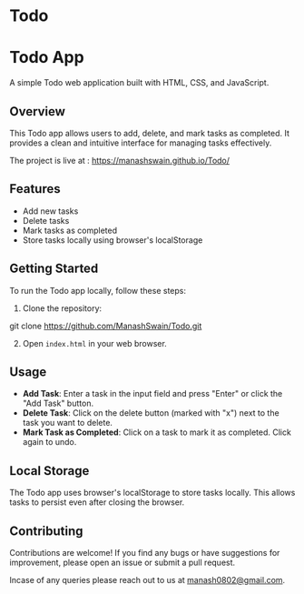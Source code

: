 # Todo

# Todo App

A simple Todo web application built with HTML, CSS, and JavaScript.

## Overview

This Todo app allows users to add, delete, and mark tasks as completed. It provides a clean and intuitive interface for managing tasks effectively.

The project is live at : https://manashswain.github.io/Todo/



## Features

- Add new tasks
- Delete tasks
- Mark tasks as completed
- Store tasks locally using browser's localStorage


## Getting Started

To run the Todo app locally, follow these steps:

1. Clone the repository:

git clone https://github.com/ManashSwain/Todo.git

2. Open `index.html` in your web browser.

## Usage

- **Add Task**: Enter a task in the input field and press "Enter" or click the "Add Task" button.
- **Delete Task**: Click on the delete button (marked with "x") next to the task you want to delete.
- **Mark Task as Completed**: Click on a task to mark it as completed. Click again to undo.

## Local Storage

The Todo app uses browser's localStorage to store tasks locally. This allows tasks to persist even after closing the browser.

## Contributing

Contributions are welcome! If you find any bugs or have suggestions for improvement, please open an issue or submit a pull request.

Incase of any queries please reach out to us at manash0802@gmail.com.
